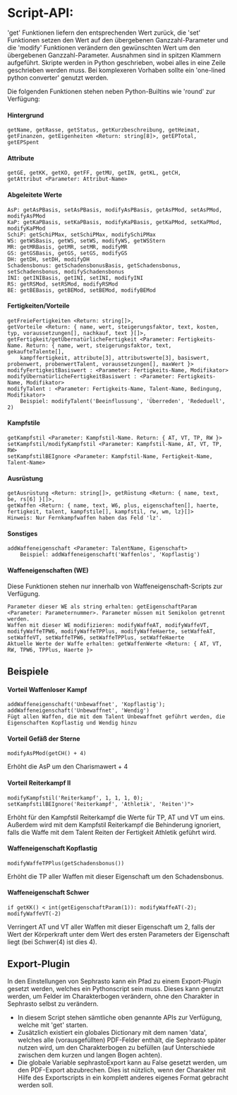 # Script-API:
'get' Funktionen liefern den entsprechenden Wert zurück, die 'set' Funktionen setzen den Wert auf den übergebenen Ganzzahl-Parameter und die 'modify' Funktionen verändern den gewünschten Wert um den übergebenen Ganzzahl-Parameter. Ausnahmen sind in spitzen Klammern aufgeführt. Skripte werden in Python geschrieben, wobei alles in eine Zeile geschrieben werden muss. Bei komplexeren Vorhaben sollte ein 'one-lined python converter' genutzt werden.

Die folgenden Funktionen stehen neben Python-Builtins wie 'round' zur Verfügung:

#### Hintergrund
    getName, getRasse, getStatus, getKurzbeschreibung, getHeimat, getFinanzen, getEigenheiten <Return: string[8]>, getEPTotal, getEPSpent

#### Attribute
    getGE, getKK, getKO, getFF, getMU, getIN, getKL, getCH,
    getAttribut <Parameter: Attribut-Name>

#### Abgeleitete Werte
    AsP: getAsPBasis, setAsPBasis, modifyAsPBasis, getAsPMod, setAsPMod, modifyAsPMod
    KaP: getKaPBasis, setKaPBasis, modifyKaPBasis, getKaPMod, setKaPMod, modifyKaPMod
    SchiP: getSchiPMax, setSchiPMax, modifySchiPMax
    WS: getWSBasis, getWS, setWS, modifyWS, getWSStern
    MR: getMRBasis, getMR, setMR, modifyMR
    GS: getGSBasis, getGS, setGS, modifyGS
    DH: getDH, setDH, modifyDH
    Schadensbonus: getSchadensbonusBasis, getSchadensbonus, setSchadensbonus, modifySchadensbonus
    INI: getINIBasis, getINI, setINI, modifyINI
    RS: getRSMod, setRSMod, modifyRSMod
    BE: getBEBasis, getBEMod, setBEMod, modifyBEMod

#### Fertigkeiten/Vorteile
    getFreieFertigkeiten <Return: string[]>,
    getVorteile <Return: { name, wert, steigerungsfaktor, text, kosten, typ, voraussetzungen[], nachkauf, text }[]>,
    getFertigkeit/getÜbernatürlicheFertigkeit <Parameter: Fertigkeits-Name. Return: { name, wert, steigerungsfaktor, text, gekaufteTalente[],
        kampffertigkeit, attribute[3], attributswerte[3], basiswert, probenwert, probenwertTalent, voraussetzungen[], maxWert }>
    modifyFertigkeitBasiswert : <Parameter: Fertigkeits-Name, Modifikator>
    modifyÜbernatürlicheFertigkeitBasiswert : <Parameter: Fertigkeits-Name, Modifikator>
    modifyTalent : <Parameter: Fertigkeits-Name, Talent-Name, Bedingung, Modifikator>
        Beispiel: modifyTalent('Beeinflussung', 'Überreden', 'Rededuell', 2)
    
#### Kampfstile
    getKampfstil <Parameter: Kampfstil-Name. Return: { AT, VT, TP, RW }>
    setKampfstil/modifyKampfstil <Parameter: Kampfstil-Name, AT, VT, TP, RW>
    setKampfstilBEIgnore <Parameter: Kampfstil-Name, Fertigkeit-Name, Talent-Name>

#### Ausrüstung
    getAusrüstung <Return: string[]>, getRüstung <Return: { name, text, be, rs[6] }[]>,
    getWaffen <Return: { name, text, W6, plus, eigenschaften[], haerte, fertigkeit, talent, kampfstile[], kampfstil, rw, wm, lz}[]>
    Hinweis: Nur Fernkampfwaffen haben das Feld 'lz'.

#### Sonstiges
    addWaffeneigenschaft <Parameter: TalentName, Eigenschaft>
        Beispiel: addWaffeneigenschaft('Waffenlos', 'Kopflastig')
    
#### Waffeneigenschaften (WE)
Diese Funktionen stehen nur innerhalb von Waffeneigenschaft-Scripts zur Verfügung.

    Parameter dieser WE als string erhalten: getEigenschaftParam <Parameter: Parameternummer>. Parameter müssen mit Semikolon getrennt werden.  
    Waffen mit dieser WE modifizieren: modifyWaffeAT, modifyWaffeVT, modifyWaffeTPW6, modifyWaffeTPPlus, modifyWaffeHaerte, setWaffeAT, setWaffeVT, setWaffeTPW6, setWaffeTPPlus, setWaffeHaerte
	Aktuelle Werte der Waffe erhalten: getWaffenWerte <Return: { AT, VT, RW, TPW6, TPPlus, Haerte }>
       
## Beispiele

#### Vorteil Waffenloser Kampf
    addWaffeneigenschaft('Unbewaffnet', 'Kopflastig'); addWaffeneigenschaft('Unbewaffnet', 'Wendig')
    Fügt allen Waffen, die mit dem Talent Unbewaffnet geführt werden, die Eigenschaften Kopflastig und Wendig hinzu

#### Vorteil Gefäß der Sterne
    modifyAsPMod(getCH() + 4)
Erhöht die AsP um den Charismawert + 4

#### Vorteil Reiterkampf II
    modifyKampfstil('Reiterkampf', 1, 1, 1, 0); setKampfstilBEIgnore('Reiterkampf', 'Athletik', 'Reiten')">
Erhöht für den Kampfstil Reiterkampf die Werte für TP, AT und VT um eins. Außerdem wird mit dem Kampfstil Reiterkampf die Behinderung ignoriert, falls die Waffe mit dem Talent Reiten der Fertigkeit Athletik geführt wird.

#### Waffeneigenschaft Kopflastig
    modifyWaffeTPPlus(getSchadensbonus())
Erhöht die TP aller Waffen mit dieser Eigenschaft um den Schadensbonus.

#### Waffeneigenschaft Schwer
    if getKK() < int(getEigenschaftParam(1)): modifyWaffeAT(-2); modifyWaffeVT(-2)
Verringert AT und VT aller Waffen mit dieser Eigenschaft um 2, falls der Wert der Körperkraft unter dem Wert des ersten Parameters der Eigenschaft liegt (bei Schwer(4) ist dies 4).

## Export-Plugin
In den Einstellungen von Sephrasto kann ein Pfad zu einem Export-Plugin gesetzt werden, welches ein Pythonscript sein muss. Dieses kann genutzt werden, um Felder im Charakterbogen verändern, ohne den Charakter in Sephrasto selbst zu verändern.
- In diesem Script stehen sämtliche oben genannte APIs zur Verfügung, welche mit 'get' starten.
- Zusätzlich existiert ein globales Dictionary mit dem namen 'data', welches alle (vorausgefüllten) PDF-Felder enthält, die Sephrasto später nutzen wird, um den Charakterbogen zu befüllen (auf Unterschiede zwischen dem kurzen und langen Bogen achten).
- Die globale Variable sephrastoExport kann au False gesetzt werden, um den PDF-Export abzubrechen. Dies ist nützlich, wenn der Charakter mit Hilfe des Exportscripts in ein komplett anderes eigenes Format gebracht werden soll.